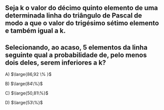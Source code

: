 ## Seja k o valor do décimo quinto elemento de uma determinada linha do triângulo de Pascal de modo a que o valor do trigésimo sétimo elemento e também igual a k.

## Selecionando, ao acaso, 5 elementos da linha seguinte qual a probabilidade de, pelo menos dois deles, serem inferiores a k?

A) $\large{86,92 \% }$

B) $\large{84\%}$

C) $\large{50,81\%}$

D) $\large{53\%}$


